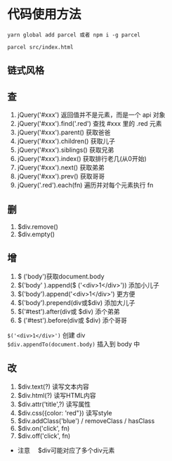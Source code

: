# 代码使用方法

```
yarn global add parcel 或者 npm i -g parcel

parcel src/index.html
```

## 链式风格

## 查
1. jQuery('#xxx') 返回值并不是元素，而是一个 api 对象
2. jQuery('#xxx').find('.red') 查找 #xxx 里的 .red 元素 
3. jQuery('#xxx').parent() 获取爸爸
4. jQuery('#xxx').children() 获取儿子
5. jQuery('#xxx').siblings() 获取兄弟
6. jQuery('#xxx').index() 获取排行老几(从0开始)
7. jQuery('#xxx').next() 获取弟弟
8. jQuery('#xxx').prev() 获取哥哥
9. jQuery('.red').each(fn) 遍历并对每个元素执行 fn
## 删
1. $div.remove() 
2. $div.empty()
## 增
1. \$ ('body')获取document.body
2. \$('body' ).append(\$ (\'\<div>1\</div>\')) 添加小儿子
3. \$('body').append(\'\<div>1\</div>\') 更方便
4. \$('body').prepend(div或\$div) 添加大儿子
5. \$('#test').after(div或 $div) 添个弟弟
6. \$ ('#test').before(div或 $div) 添个哥哥

`$('<div>1</div>')` 创建 div<br>
`$div.appendTo(document.body)` 插入到 body 中

## 改
1. $div.text(?) 读写文本内容
2. $div.html(?) 读写HTML内容
3. $div.attr('title',?) 读写属性
4. $div.css({color: 'red"}) 读写style 
5. $div.addClass('blue') / removeClass / hasClass
6. $div.on('click', fn)
7. $div.off('click', fn)
* 注意
&emsp;$div可能对应了多个div元素
